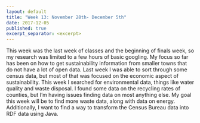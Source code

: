 ```yaml
---
layout: default
title: "Week 13: November 28th- December 5th"
date: 2017-12-05
published: true
excerpt_separator: <excerpt>
---
```

This week was the last week of classes and the beginning of finals week, so my research was limited to a few hours of basic googling. <excerpt> My focus so far has been on how to get sustainability information from smaller towns that do not have a lot of open data. Last week I was able to sort through some census data, but most of that was focused on the economic aspect of sustainability. This week I searched for environmental data, things like water quality and waste disposal. I found some data on the recycling rates of counties, but I’m having issues finding data on most anything else. My goal this week will be to find more waste data, along with data on energy. Additionally, I want to find a way to transform the Census Bureau data into RDF data using Java.
